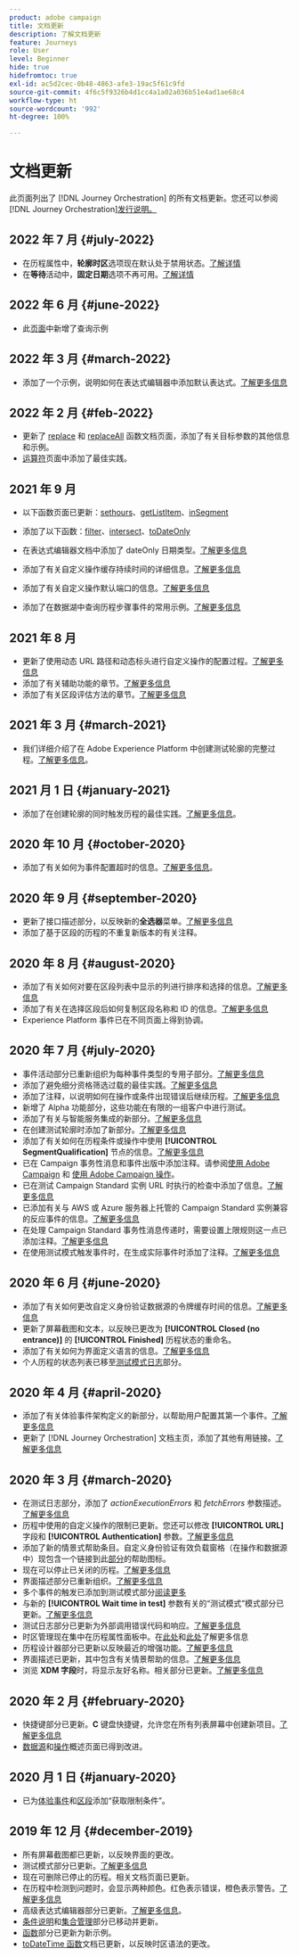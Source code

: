 ```yaml
---
product: adobe campaign
title: 文档更新
description: 了解文档更新
feature: Journeys
role: User
level: Beginner
hide: true
hidefromtoc: true
exl-id: ac5d2cec-0b48-4863-afe3-19ac5f61c9fd
source-git-commit: 4f6c5f9326b4d1cc4a1a02a036b51e4ad1ae68c4
workflow-type: ht
source-wordcount: '992'
ht-degree: 100%

---
```


# 文档更新

此页面列出了 [!DNL Journey Orchestration] 的所有文档更新。您还可以参阅 [!DNL Journey Orchestration][发行说明。](../release-notes/release-notes.md)

## 2022 年 7 月 {#july-2022}

* 在历程属性中，**轮廓时区**&#x200B;选项现在默认处于禁用状态。[了解详情](../building-journeys/timezone-management.md#timezone-from-profiles)
* 在&#x200B;**等待**&#x200B;活动中，**固定日期**&#x200B;选项不再可用。[了解详情](../building-journeys/wait-activity.md)

## 2022 年 6 月 {#june-2022}

* 此[页面](../building-journeys/query-examples.md)中新增了查询示例

## 2022 年 3 月 {#march-2022}

* 添加了一个示例，说明如何在表达式编辑器中添加默认表达式。[了解更多信息](../expression/field-references.md#default-value)

## 2022 年 2 月 {#feb-2022}

* 更新了 [replace](../functions/functionreplace.md#example_2) 和 [replaceAll](../functions/functionreplaceall.md#example) 函数文档页面，添加了有关目标参数的其他信息和示例。
* [运算符](../expression/operators.md#important-notes)页面中添加了最佳实践。

## 2021 年 9 月

* 以下函数页面已更新：[sethours](../functions/functionsethours.md)、[getListItem](../functions/functiongetlistitem.md)、[inSegment](../functions/functioninsegment.md)

* 添加了以下函数：[filter](../functions/functionfilter.md)、[intersect](../functions/functionintersect.md)、[toDateOnly](../functions/functiontodateonly.md)

* 在表达式编辑器文档中添加了 dateOnly 日期类型。[了解更多信息](../expression/data-types.md)

* 添加了有关自定义操作缓存持续时间的详细信息。[了解更多信息](../datasource/external-data-sources.md#section_wjp_nl5_nhb)

* 添加了有关自定义操作默认端口的信息。[了解更多信息](../action/url-configuration.md)

* 添加了在数据湖中查询历程步骤事件的常用示例。[了解更多信息](../building-journeys/query-examples.md)

## 2021 年 8 月

* 更新了使用动态 URL 路径和动态标头进行自定义操作的配置过程。[了解更多信息](../action/url-configuration.md)
* 添加了有关辅助功能的章节。[了解更多信息](../about/user-interface.md#accessibility)
* 添加了有关区段评估方法的章节。[了解更多信息](../segment/about-segments.md#evaluation-method-in-journey-orchestration)

## 2021 年 3 月 {#march-2021}

* 我们详细介绍了在 Adobe Experience Platform 中创建测试轮廓的完整过程。[了解更多信息](../building-journeys/creating-test-profiles.md)。

## 2021 月 1 日 {#january-2021}

* 添加了在创建轮廓的同时触发历程的最佳实践。[了解更多信息](../about/limitations.md#journeys-limitation-profile-creation)。

## 2020 年 10 月 {#october-2020}

* 添加了有关如何为事件配置超时的信息。[了解更多信息](../building-journeys/event-activities.md#listening-to-events-during-a-specific-time)。

## 2020 年 9 月 {#september-2020}

* 更新了接口描述部分，以反映新的&#x200B;**全选器**&#x200B;菜单。[了解更多信息](../about/user-interface.md)
* 添加了基于区段的历程的不重复新版本的有关注释。

## 2020 年 8 月 {#august-2020}

* 添加了有关如何对要在区段列表中显示的列进行排序和选择的信息。[了解更多信息](../building-journeys/segment-qualification-events.md)
* 添加了有关在选择区段后如何复制区段名称和 ID 的信息。[了解更多信息](../building-journeys/segment-qualification-events.md)
* Experience Platform 事件已在不同页面上得到协调。

## 2020 年 7 月 {#july-2020}

* 事件活动部分已重新组织为每种事件类型的专用子部分。[了解更多信息](../building-journeys/event-activities.md)
* 添加了避免细分资格筛选过载的最佳实践。[了解更多信息](../building-journeys/segment-qualification-events.md#speed-segment-qualification)
* 添加了注释，以说明如何在操作或条件出现错误后继续历程。[了解更多信息](../about/troubleshooting.md#section_h3q_kqk_fhb)
* 新增了 Alpha 功能部分，这些功能在有限的一组客户中进行测试。
* 添加了有关与智能服务集成的新部分。[了解更多信息](../ai-services/ai-services-overview.md)
* 在创建测试轮廓时添加了新部分。[了解更多信息](../building-journeys/testing-the-journey.md)
* 添加了有关如何在历程条件或操作中使用 **[!UICONTROL SegmentQualification]** 节点的信息。[了解更多信息](../building-journeys/segment-qualification-events.md)
* 已在 Campaign 事务性消息和事件出版中添加注释。请参阅[使用 Adobe Campaign](../action/working-with-adobe-campaign.md) 和 [使用 Adobe Campaign 操作](../building-journeys/using-adobe-campaign-actions.md)。
* 已在测试 Campaign Standard 实例 URL 时执行的检查中添加了信息。[了解更多信息](../action/working-with-adobe-campaign.md)
* 已添加有关与 AWS 或 Azure 服务器上托管的 Campaign Standard 实例兼容的反应事件的信息。[了解更多信息](../building-journeys/reaction-events.md)
* 在处理 Campaign Standard 事务性消息传递时，需要设置上限规则这一点已添加注释。[了解更多信息](../action/working-with-adobe-campaign.md)
* 在使用测试模式触发事件时，在生成实际事件时添加了注释。[了解更多信息](../building-journeys/testing-the-journey.md#firing_events)

## 2020 年 6 月 {#june-2020}

* 添加了有关如何更改自定义身份验证数据源的令牌缓存时间的信息。[了解更多信息](../datasource/external-data-sources.md#section_wjp_nl5_nhb)
* 更新了屏幕截图和文本，以反映已更改为 **[!UICONTROL Closed (no entrance)]** 的 **[!UICONTROL Finished]** 历程状态的重命名。
* 添加了有关如何为界面定义语言的信息。[了解更多信息](../about/user-interface.md)
* 个人历程的状态列表已移至[测试模式日志](../building-journeys/testing-the-journey.md#viewing_logs)部分。

## 2020 年 4 月 {#april-2020}

* 添加了有关体验事件架构定义的新部分，以帮助用户配置其第一个事件。[了解更多信息](../event/experience-event-schema.md)
* 更新了 [!DNL Journey Orchestration] 文档主页，添加了其他有用链接。[了解更多信息](../../journey-orchestration-home.md)

## 2020 年 3 月 {#march-2020}

* 在测试日志部分，添加了 _actionExecutionErrors_ 和 _fetchErrors_ 参数描述。[了解更多信息](../building-journeys/testing-the-journey.md#viewing_logs)
* 历程中使用的自定义操作的限制已更新。您还可以修改 **[!UICONTROL URL]** 字段和 **[!UICONTROL Authentication]** 参数。[了解更多信息](../action/about-custom-action-configuration.md)
* 添加了新的情景式帮助条目。自定义身份验证有效负载窗格（在操作和数据源中）现包含一个链接到此[部分](../datasource/external-data-sources.md#section_wjp_nl5_nhb)的帮助图标。
* 现在可以停止已关闭的历程。[了解更多信息](../building-journeys/using-the-journey-designer.md)
* 界面描述部分已重新组织。[了解更多信息](../about/user-interface.md)
* 多个事件的触发已添加到测试模式部分[阅读更多](../building-journeys/testing-the-journey.md#firing_events)
* 与新的 **[!UICONTROL Wait time in test]** 参数有关的“测试模式”模式部分已更新。[了解更多信息](../building-journeys/testing-the-journey.md)
* 测试日志部分已更新为外部调用错误代码和响应。[了解更多信息](../building-journeys/testing-the-journey.md#viewing_logs)
* 时区管理现在集中在历程属性面板中。在[此处](../building-journeys/changing-properties.md#timezone)和[此处](../building-journeys/timezone-management.md)了解更多信息
* 历程设计器部分已更新以反映最近的增强功能。[了解更多信息](../building-journeys/using-the-journey-designer.md)
* 界面描述已更新，其中包含有关情景帮助的信息。[了解更多信息](../about/user-interface.md#section_ksq_zr1_ffb)
* 浏览 **XDM 字段**&#x200B;时，将显示友好名称。相关部分已更新。[了解更多信息](../about/user-interface.md#friendly-names-display)

## 2020 年 2 月 {#february-2020}

* 快捷键部分已更新。**C** 键盘快捷键，允许您在所有列表屏幕中创建新项目。[了解更多信息](../about/user-interface.md#section_ksq_zr1_ffb)
* [数据源](../datasource/about-data-sources.md)和[操作](../action/action.md)概述页面已得到改进。

## 2020 月 1 日 {#january-2020}

* 已为[体验事件](../datasource/adobe-experience-platform-data-source.md)和[区段](../functions/functioninsegment.md)添加“获取限制条件”。
  <!--* The [getBestSendTime documentation](../functions/functiongetbestsendtime.md) has been updated.-->

## 2019 年 12 月 {#december-2019}

* 所有屏幕截图都已更新，以反映界面的更改。
* 测试模式部分已更新。[了解更多信息](../building-journeys/testing-the-journey.md)
  <!--* A warning has been added in the [email send time optimization](../building-journeys/wait-activity.md) and [predictive fatigue scores](../ai-services/leveraging-fatigue-scores.md) sections. These capabilities are only available to customers who use the [Adobe Experience Platform Data Connector](https://experienceleague.adobe.com/docs/campaign-standard/using/integrating-with-adobe-cloud/adobe-experience-platform/data-connector/aep-about-data-connector.html).-->
* 现在可删除已停止的历程。相关文档页面已更新。
* 在历程中检测到问题时，会显示两种颜色。红色表示错误，橙色表示警告。[了解更多信息](../about/troubleshooting.md)
* 高级表达式编辑器部分已更新。[了解更多信息](../expression/expressionadvanced.md)。
* [条件说明](../expression/conditional-instruction.md)和[集合管理](../expression/collection-management-functions.md)部分已移动并更新。
* [函数](../expression/functions.md)部分已更新为新示例。
* [toDateTime 函数](../functions/functiontodatetime.md)文档已更新，以反映时区语法的更改。
